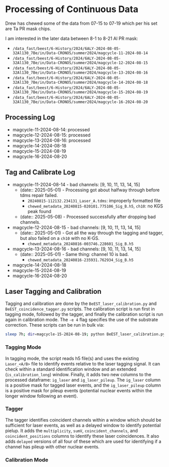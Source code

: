 # Processing of Continuous Data

Drew has chewed some of the data from 07-15 to 07-19 which per his set are Ta PR mask chips.

I am interested in the later data between 8-1 to 8-21 Al PR mask:

- `/data_fast/beest/6-History/2024/6ALY-2024-08-05-32Al130_7Be/in/Data-CRONOS/summer2024/magcycle-11-2024-08-14`
- `/data_fast/beest/6-History/2024/6ALY-2024-08-05-32Al130_7Be/in/Data-CRONOS/summer2024/magcycle-12-2024-08-15`
- `/data_fast/beest/6-History/2024/6ALY-2024-08-05-32Al130_7Be/in/Data-CRONOS/summer2024/magcycle-13-2024-08-16`
- `/data_fast/beest/6-History/2024/6ALY-2024-08-05-32Al130_7Be/in/Data-CRONOS/summer2024/magcycle-14-2024-08-18`
- `/data_fast/beest/6-History/2024/6ALY-2024-08-05-32Al130_7Be/in/Data-CRONOS/summer2024/magcycle-15-2024-08-19`
- `/data_fast/beest/6-History/2024/6ALY-2024-08-05-32Al130_7Be/in/Data-CRONOS/summer2024/magcycle-16-2024-08-20`

## Processing Log

- magcycle-11-2024-08-14: processed
- magcycle-12-2024-08-15: processed
- magcycle-13-2024-08-16: processed
- magcycle-14-2024-08-18
- magcycle-15-2024-08-19
- magcycle-16-2024-08-20

## Tag and Calibrate Log

- magcycle-11-2024-08-14 - bad channels: [9, 10, 11, 13, 14, 15]
  - (date:: 2025-05-01) - Processing got about halfway through before tdms repair failed.
    - `20240815-112132.234131_Laser_A.tdms`: improperly formatted file
    - `chewed_metadata_20240815-020101.775106_Sig_B.h5`, `ch10`: no KGS peak found
  - (date:: 2025-05-08) - Processed successfully after dropping bad channels.
- magcycle-12-2024-08-15 - bad channels: [9, 10, 11, 13, 14, 15]
  - (date:: 2025-05-01) - Got all the way through the tagging and tagger, but also failed on a `ch10` with no K-GS.
    - `chewed_metadata_20240816-003746.228601_Sig_B.h5`
- magcycle-13-2024-08-16 - bad channels: [9, 10, 11, 13, 14, 15]
  - (date:: 2025-05-01) - Same thing: channel 10 is bad.
    - `chewed_metadata_20240816-235931.762934_Sig_B.h5`
- magcycle-14-2024-08-18
- magcycle-15-2024-08-19
- magcycle-16-2024-08-20

## Laser Tagging and Calibration

Tagging and calibration are done by the `BeEST_laser_calibration.py` and `BeEST_coincidence_tagger.py` scripts. The calibration script is run first in tagging mode, followed by the tagger, and finally the calibration script is run again in calibration mode. The `-e 4` flag specifies the use of the substrate correction. These scripts can be run in bulk via:

```sh
sleep 7h; dir=magcycle-15-2024-08-19; python BeEST_laser_calibration.py -m tagging -d $dir/processed; python BeEST_coincidence_tagger.py -d $dir/processed; python BeEST_laser_calibration.py -m calibration -e 4 -d $dir/processed -p;
```

### Tagging Mode

In tagging mode, the script reads h5 file(s) and uses the existing `Laser_<A/B>` file to identify events relative to the laser tagging signal. It can check within a standard identification window and an extended (`is_calibration_long`) window. Finally, it adds two new columns to the processed dataframe: `ig_laser` and `ig_laser_pileup`. The `ig_laser` column is a positive mask for tagged laser events, and the `ig_laser_pileup` column is a positive mask for pileup events (potential nuclear events within the longer window following an event).

### Tagger

The tagger identifies coincident channels within a window which should be sufficient for laser events, as well as a delayed window to identify potential pielup. It adds the `multiplicity`, `sumV`, `coincident_channels`, and `coincident_positions` columns to identify these laser coincidences. It also adds `delayed` versions of all four of these which are used for identifying if a channel has pileup with other nuclear events.

### Calibration Mode